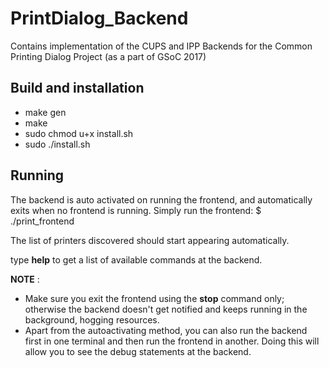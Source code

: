 # PrintDialog_Backend
Contains implementation of the CUPS and IPP Backends for the Common Printing Dialog Project (as a part of GSoC 2017)

Build and installation
----
- make gen
- make 
- sudo chmod u+x install.sh
- sudo ./install.sh



Running
----
The backend is auto activated on running the frontend, and automatically exits when no frontend is running.
Simply run the frontend:
$ ./print_frontend

The list of printers discovered should start appearing automatically.

type __help__ to get a list of available commands at the backend.


**NOTE** : 
- Make sure you exit the frontend using the __stop__ command only; otherwise the backend doesn't get notified and keeps running in the background, hogging resources.
- Apart from the autoactivating method, you can also run the backend first in one terminal and then run the frontend in another. Doing this will allow you to see the debug statements at the backend.


